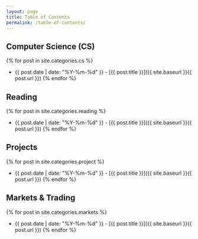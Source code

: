 ```yaml
---
layout: page
title: Table of Contents
permalink: /table-of-contents/
---
```


## Computer Science (CS)
{% for post in site.categories.cs %}
- {{ post.date | date: "%Y-%m-%d" }} - [{{ post.title }}]({{ site.baseurl }}{{ post.url }})
{% endfor %}

## Reading
{% for post in site.categories.reading %}
- {{ post.date | date: "%Y-%m-%d" }} - [{{ post.title }}]({{ site.baseurl }}{{ post.url }})
{% endfor %}

## Projects
{% for post in site.categories.project %}
- {{ post.date | date: "%Y-%m-%d" }} - [{{ post.title }}]({{ site.baseurl }}{{ post.url }})
{% endfor %}

## Markets & Trading
{% for post in site.categories.markets %}
- {{ post.date | date: "%Y-%m-%d" }} - [{{ post.title }}]({{ site.baseurl }}{{ post.url }})
{% endfor %}

